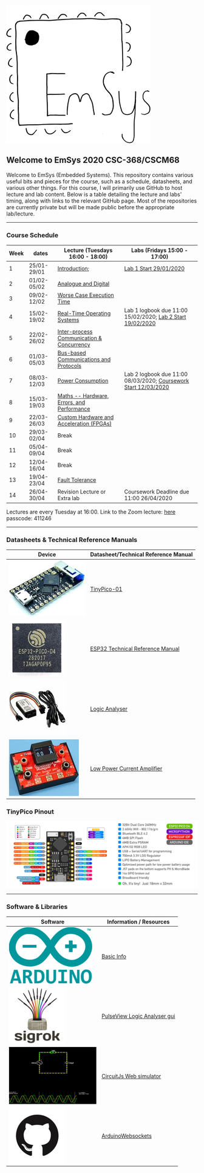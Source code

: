 ![](imgs/EmSysLogo.svg)
## Welcome to EmSys 2020 CSC-368/CSCM68
Welcome to EmSys (Embedded Systems). 
This repository contains various useful bits and pieces for the course, such as a schedule, datasheets, and various other things.
For this course, I will primarily use GitHub to host lecture and lab content. Below is a table detailing the lecture and labs' timing, along with links to the relevant GitHub page. Most of the repositories are currently private but will be made public before the appropriate lab/lecture. 

-----------------------------------------------------------------------------------
### Course Schedule
| Week  | dates       | Lecture (Tuesdays 16:00 - 18:00)                                                          | Labs (Fridays 15:00 - 17:00)                                                                                     | 
|-------|-------------|-------------------------------------------------------------------------------------------|------------------------------------------------------------------------------------------------------------------|
| 1     | 25/01-29/01 | [Introduction](https://github.com/STFleming/EmSys_Lecture1);                              | [Lab 1 Start 29/01/2020](https://github.com/STFleming/EmSys_Lab1)                                                |
| 2     | 01/02-05/02 | [Analogue and Digital](https://github.com/STFleming/EmSys_Lecture2)                       |                                                                                                                  |
| 3     | 09/02-12/02 | [Worse Case Execution Time](https://github.com/STFleming/EmSys_Lecture3)                  |                                                                                                                  |
| 4     | 15/02-19/02 | [Real-Time Operating Systems](https://github.com/STFleming/EmSys_Lecture4)                | Lab 1 logbook due 11:00 15/02/2020; [Lab 2 Start 19/02/2020](https://github.com/STFleming/EmSys_Lab2)            |
| 5     | 22/02-26/02 | [Inter-process Communication & Concurrency](https://github.com/STFleming/EmSys_Lecture5)  |                                                                                                                  |
| 6     | 01/03-05/03 | [Bus-based Communications and Protocols](https://github.com/STFleming/EmSys_Lecture6)     |                                                                                                                  |
| 7     | 08/03-12/03 | [Power Consumption](https://github.com/STFleming/EmSys_Lecture7) | Lab 2 logbook due 11:00 08/03/2020; [Coursework Start 12/03/2020](https://github.com/STFleming/EmSys_Coursework) |
| 8     | 15/03-19/03 | [Maths -- Hardware, Errors, and Performance](https://github.com/STFleming/EmSys_Lecture8)   |                                                                                                                  |
| 9     | 22/03-26/03 | [Custom Hardware and Acceleration (FPGAs)](https://github.com/STFleming/EmSys_Lecture9)                            |                                                                                                                  |
| 10    | 29/03-02/04 | Break                                                                                     |                                                                                                                  |
| 11    | 05/04-09/04 | Break                                                                                     |                                                                                                                  |
| 12    | 12/04-16/04 | Break                                                                                     |                                                                                                                  |
| 13    | 19/04-23/04 | [Fault Tolerance](https://github.com/STFleming/EmSys_Lecture10)                                                           |                                                                                                                  |
| 14    | 26/04-30/04 | Revision Lecture or Extra lab                                                           | Coursework Deadline due 11:00 26/04/2020                                                                         |


Lectures are every Tuesday at 16:00.
Link to the Zoom lecture: [here](https://swanseauniversity.zoom.us/j/91305669799?pwd=L0NhQlRQMnlOZWQxblp0TEFrSUVlZz09) passcode: 411246 

-----------------------------------------------------------------------------------
### Datasheets & Technical Reference Manuals
| Device                       | Datasheet/Technical Reference Manual                                                                                                               |
|------------------------------|----------------------------------------------------------------------------------------------------------------------------------------------------|
| ![](imgs/tp_small.jpg)       | [TinyPico-01]()                                                                                                                                    |
| ![](imgs/esp32_small.jpg)    | [ESP32 Technical Reference Manual](https://www.espressif.com/sites/default/files/documentation/esp32_technical_reference_manual_en.pdf)            |
| ![](imgs/logic_analyser_small.jpg) | [Logic Analyser](https://cdn.shopify.com/s/files/1/1509/1638/files/Logic_Analyzer_Datasheet_e6569a64-4910-4661-9ef3-f431019ab753.pdf?v=1610445451) |
| ![](imgs/currentRanger_small.jpg) | [Low Power Current Amplifier](https://lowpowerlab.com/guide/currentranger/specs-architecture/) |

### TinyPico Pinout
![](imgs/tinypico-specs-v2.jpg)

-----------------------------------------------------------------------------------

### Software & Libraries
|  Software   |   Information / Resources  |
|-------------|----------------------------|
| ![](imgs/arduino_small.png) | [Basic Info](https://www.arduino.cc/en/Tutorial/BuiltInExamples) |
| ![](imgs/sigrok_small.png) | [PulseView Logic Analyser gui](https://sigrok.org/wiki/PulseView) |
| ![](imgs/circuitjs_small.gif)    | [CircuitJs Web simulator](https://www.falstad.com/circuit/circuitjs.html) |
| ![](imgs/github_small.png)    |  [ArduinoWebsockets](https://github.com/gilmaimon/ArduinoWebsockets) |
